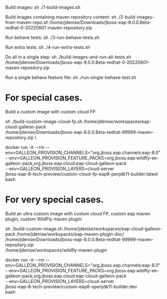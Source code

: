 Build images: 
sh ./1-build-images.sh

Build images containing maven repository content:
sh ./2-build-images-from-maven-repo.sh /home/jdenise/Downloads/jboss-eap-8.0.0.Beta-redhat-0-20220601-maven-repository.zip

Run behave tests:
sh ./3-run-behave-tests.sh

Run extra tests:
sh ./4-run-extra-tests.sh

Do all in a single step:
sh ./build-images-and-run-all-tests.sh /home/jdenise/Downloads/jboss-eap-8.0.0.Beta-redhat-0-20220601-maven-repository.zip

Run a single behave feature file:
sh ./run-single-behave-test.sh <feature file>

# For special cases.
Build a custom image with custom cloud FP

sh ./build-custom-image-cloud-fp.sh /home/jdenise/workspaces/eap-cloud-galleon-pack  \
/home/jdenise/Downloads/jboss-eap-8.0.0.Beta-redhat-99999-maven-repository.zip \

docker run -it --rm --env=GALLEON_PROVISION_CHANNELS="org.jboss.eap.channels:eap-8.0" --env=GALLEON_PROVISION_FEATURE_PACKS=org.jboss.eap:wildfly-ee-galleon-pack,org.jboss.eap.cloud:eap-cloud-galleon-pack \
--env=GALLEON_PROVISION_LAYERS=cloud-server \
jboss-eap-8-tech-preview/custom-cloud-fp-eap8-penjdk11-builder:latest \
bash

# For very special cases.
Build an ultra custom image with custom cloud FP, custom eap maven plugin, custom WildFly maven plugin: 

sh ./build-custom-image.sh /home/jdenise/workspaces/eap-cloud-galleon-pack /home/jdenise/workspaces/eap-maven-plugin-doc/ \
/home/jdenise/Downloads/jboss-eap-8.0.0.Beta-redhat-99999-maven-repository.zip \
/home/jdenise/workspaces/wildfly-maven-plugin

docker run -it --rm --env=GALLEON_PROVISION_CHANNELS="org.jboss.eap.channels:eap-8.0" --env=GALLEON_PROVISION_FEATURE_PACKS=org.jboss.eap:wildfly-ee-galleon-pack,org.jboss.eap.cloud:eap-cloud-galleon-pack \
--env=GALLEON_PROVISION_LAYERS=cloud-server \
jboss-eap-8-tech-preview/custom-eap8-openjdk11-builder:dev \
bash